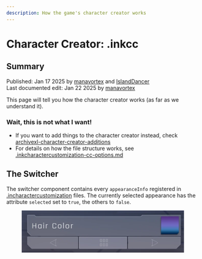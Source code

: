 ```yaml
---
description: How the game's character creator works
---
```


# Character Creator: .inkcc

## Summary

Published: Jan 17 2025 by [manavortex](https://app.gitbook.com/u/NfZBoxGegfUqB33J9HXuCs6PVaC3 "mention") and [IslandDancer](https://app.gitbook.com/u/s8gktWvqEZWGRxQIsePwOnEI2Mo2 "mention")\
Last documented edit: Jan 22 2025 by [manavortex](https://app.gitbook.com/u/NfZBoxGegfUqB33J9HXuCs6PVaC3 "mention")

This page will tell you how the character creator works (as far as we understand it).

### Wait, this is not what I want!

* If you want to add things to the character creator instead, check [archivexl-character-creator-additions](../../../core-mods-explained/archivexl/archivexl-character-creator-additions/ "mention")
* For details on how the file structure works, see [.inkcharactercustomization-cc-options.md](.inkcharactercustomization-cc-options.md "mention")

## The Switcher

The switcher component contains every `appearanceInfo` registered in [.incharactercustomization](.inkcharactercustomization-cc-options.md) files. The currently selected appearance has the attribute `selected` set to `true`, the others to `false`.

<figure><img src="../../../../.gitbook/assets/character_creator_switch_example.png" alt=""><figcaption></figcaption></figure>

